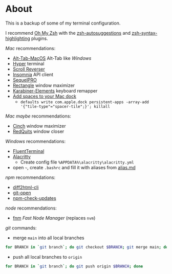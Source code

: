 # About

This is a backup of some of my terminal configuration.

I recommend [Oh My Zsh](https://ohmyz.sh/) with the [zsh-autosuggestions](https://github.com/zsh-users/zsh-autosuggestions) and [zsh-syntax-highlighting](https://github.com/zsh-users/zsh-syntax-highlighting) plugins.

*Mac* recommendations:

- [Alt-Tab-MacOS](https://github.com/lwouis/alt-tab-macos) Alt-Tab like _Windows_
- [Hyper](https://hyper.is/) terminal
- [Scroll Reverser](https://pilotmoon.com/scrollreverser/)
- [Insomnia](https://insomnia.rest/) API client
- [SequelPRO](http://www.sequelpro.com/)
- [Rectangle](https://rectangleapp.com/) window maximizer
- [Karabiner-Elements](https://karabiner-elements.pqrs.org/) keyboard remapper
- [Add spaces to your Mac dock](https://www.imore.com/add-space-your-mac-dock)
  - `defaults write com.apple.dock persistent-apps -array-add '{"tile-type"="spacer-tile";}'; killall`

*Mac* _maybe_ recommendations:

- [Cinch](http://www.irradiatedsoftware.com/cinch/) window maximizer
- [RedQuits](http://www.carsten-mielke.com/redquits.html) window closer

*Windows* recommendations:

- [FluentTerminal](https://github.com/felixse/FluentTerminal)
- [Alacritty](https://github.com/alacritty/alacritty)
  - Create config file `%APPDATA%\alacritty\alacritty.yml`
- open `~`, create `.bashrc` and fill it with aliases from [alias.md](alias.md)

*npm* recommendations:

- [diff2html-cli](https://github.com/rtfpessoa/diff2html-cli)
- [git-open](https://github.com/paulirish/git-open)
- [npm-check-updates](https://www.npmjs.com/package/npm-check-updates)

*node* recommendations:

- [fnm](https://github.com/Schniz/fnm) _Fast Node Manager_ (replaces `nvm`)

*git* commands:

- merge `main` into all local branches

```sh
for BRANCH in `git branch`; do git checkout $BRANCH; git merge main; done
```

- push all local branches to `origin`

```sh
for BRANCH in `git branch`; do git push origin $BRANCH; done
```
